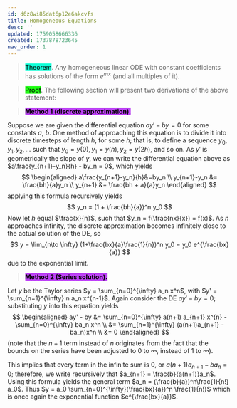 ```yaml
---
id: d6z8wi85dat6p12e6akcvfs
title: Homogeneous Equations
desc: ''
updated: 1759058666336
created: 1737878723645
nav_order: 1
---
```

> <span style="background-color: #12ffd7; color: black;">Theorem</span>. Any homogeneous linear ODE with constant coefficients has solutions of the form $e^{mx}$ (and all multiples of it). 

> <span style="background-color: #1eff12; color: black;">Proof</span>. The following section will present two derivations of the above statement:

> <span style="background-color: #bc42f5; color: black;">**Method 1 (discrete approximation)**. </span>  

Suppose we are given the differential equation $ay' - by = 0$ for some constants $a$, $b$. One method of approaching this equation 
is to divide it into discrete timesteps of length $h$, for some $h$; that is, to define a sequence $y_0, y_1, y_2, ...$ such that $y_0 = y(0), y_1=y(h), y_2=y(2h)$, and so on. As $y'$ is geometrically the slope of $y$, 
we can write the differential equation above as $a\frac{y_{n+1}-y_n}{h} - by_n = 0$, which yields
$$
    \begin{aligned}
        a\frac{y_{n+1}-y_n}{h}&=by_n \\
        y_{n+1}-y_n &= \frac{bh}{a}y_n \\
        y_{n+1} &= \frac{bh + a}{a}y_n 
    \end{aligned}
$$
applying this formula recursively yields
$$
    y_n = (1 + \frac{bh}{a})^n y_0
$$
Now let $h$ equal $\frac{x}{n}$, such that $y_n = f(\frac{nx}{x}) = f(x)$. As $n$ approaches infinity, the discrete approximation becomes infinitely close to the actual solution of the DE, so
$$
    y = \lim_{n\to \infty} (1+\frac{bx}{a}\frac{1}{n})^n y_0 = y_0 e^{\frac{bx}{a}}
$$
due to the exponential limit.

> <span style="background-color: #bc42f5; color: black;">**Method 2 (Series solution).**</span>

Let $y$ be the Taylor series $y = \sum_{n=0}^{\infty} a_n x^n$, with $y' = \sum_{n=1}^{\infty} n a_n x^{n-1}$. Again consider the DE $ay'-by=0$; substituting $y$ into this equation yields
$$
    \begin{aligned}
        ay' - by &= \sum_{n=0}^{\infty} a(n+1) a_{n+1} x^{n} - \sum_{n=0}^{\infty} ba_n x^n \\
        &= \sum_{n=1}^{\infty} (a(n+1)a_{n+1} - ba_n)x^n \\
        &= 0
    \end{aligned}
$$
(note that the $n+1$ term instead of $n$ originates from the fact that the bounds on the series have been adjusted to $0$ to $\infty$, instead of $1$ to $\infty$).


This implies that every term in the infinite sum is 0, or $a(n+1)a_{n+1} - ba_n = 0$; therefore, we write recursively that $a_{n+1} = \frac{b}{a(n+1)}a_n$. Using this formula yields the general term $a_n = (\frac{b}{a})^n\frac{1}{n!} a_0$. Thus $y = a_0 \sum_{n=0}^{\infty}(\frac{bx}{a})^n \frac{1}{n!}$ which is once again the exponential function $e^{\frac{bx}{a}}$.
